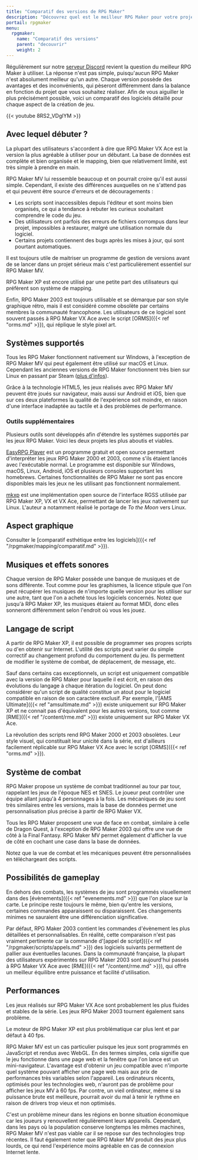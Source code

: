 ```yaml
---
title: "Comparatif des versions de RPG Maker"
description: "Découvrez quel est le meilleur RPG Maker pour votre projet ! Comparez les différentes versions de RPG Maker à travers plusieurs catégories et choisissez celui qui vous conviendra le mieux."
portail: rpgmaker
menu:
  rpgmaker:
    name: "Comparatif des versions"
    parent: "decouvrir"
    weight: 2
---
```


Régulièrement sur notre [serveur Discord](https://discord.gg/RrBppaj) revient la question du meilleur RPG Maker à utiliser. La réponse n'est pas simple, puisqu'aucun RPG Maker n'est absolument meilleur qu'un autre. Chaque version possède des avantages et des inconvénients, qui pèseront différemment dans la balance en fonction du projet que vous souhaitez réaliser. Afin de vous aiguiller le plus précisément possible, voici un comparatif des logiciels détaillé pour chaque aspect de la création de jeu.

{{< youtube 8RS2_VDglYM >}}

## Avec lequel débuter ?

La plupart des utilisateurs s'accordent à dire que RPG Maker VX Ace est la version la plus agréable à utiliser pour un débutant. La base de données est complète et bien organisée et le mapping, bien que relativement limité, est très simple à prendre en main.

RPG Maker MV lui ressemble beaucoup et on pourrait croire qu'il est aussi simple. Cependant, il existe des différences auxquelles on ne s'attend pas et qui peuvent être source d'erreurs et de découragements :

- Les scripts sont inaccessibles depuis l'éditeur et sont moins bien organisés, ce qui a tendance à rebuter les curieux souhaitant comprendre le code du jeu.
- Des utilisateurs ont parfois des erreurs de fichiers corrompus dans leur projet, impossibles à restaurer, malgré une utilisation normale du logiciel.
- Certains projets contiennent des bugs après les mises à jour, qui sont pourtant automatiques.

Il est toujours utile de maitriser un programme de gestion de versions avant de se lancer dans un projet sérieux mais c'est particulièrement essentiel sur RPG Maker MV.

RPG Maker XP est encore utilisé par une petite part des utilisateurs qui préfèrent son système de mapping.

Enfin, RPG Maker 2003 est toujours utilisable et se démarque par son style graphique rétro, mais il est considéré comme obsolète par certains membres la communauté francophone. Les utilisateurs de ce logiciel sont souvent passés à RPG Maker VX Ace avec le script [ORMS]({{< ref "orms.md" >}}), qui réplique le style pixel art.

## Systèmes supportés

Tous les RPG Maker fonctionnent nativement sur Windows, à l'exception de RPG Maker MV qui peut également être utilisé sur macOS et Linux. Cependant les anciennes versions de RPG Maker fonctionnent très bien sur Linux en passant par Steam ([plus d'infos](https://en.wikipedia.org/wiki/Valve_Proton)).

Grâce à la technologie HTML5, les jeux réalisés avec RPG Maker MV peuvent être joués sur navigateur, mais aussi sur Android et iOS, bien que sur ces deux plateformes la qualité de l'expérience soit moindre, en raison d'une interface inadaptée au tactile et à des problèmes de performance.

### Outils supplémentaires

Plusieurs outils sont développés afin d'étendre les systèmes supportés par les jeux RPG Maker. Voici les deux projets les plus aboutis et viables.

[EasyRPG Player](https://easyrpg.org/) est un programme gratuit et open source permettant d'interpréter les jeux RPG Maker 2000 et 2003, comme s'ils étaient lancés avec l'exécutable normal. Le programme est disponible sur Windows, macOS, Linux, Android, iOS et plusieurs consoles supportant les homebrews. Certaines fonctionnalités de RPG Maker ne sont pas encore disponibles mais les jeux ne les utilisant pas fonctionnent normalement.

[mkxp](https://github.com/Ancurio/mkxp) est une implémentation open source de l'interface RGSS utilisée par RPG Maker XP, VX et VX Ace, permettant de lancer les jeux nativement sur Linux. L'auteur a notamment réalisé le portage de *To the Moon* vers Linux.

## Aspect graphique

Consulter le [comparatif esthétique entre les logiciels]({{< ref "/rpgmaker/mapping/comparatif.md" >}}).

## Musiques et effets sonores

Chaque version de RPG Maker possède une banque de musiques et de sons différente. Tout comme pour les graphismes, la licence stipule que l'on peut récupérer les musiques de n'importe quelle version pour les utiliser sur une autre, tant que l'on a acheté tous les logiciels concernés. Notez que jusqu'à RPG Maker XP, les musiques étaient au format MIDI, donc elles sonneront différemment selon l'endroit où vous les jouez.

## Langage de script

A partir de RPG Maker XP, il est possible de programmer ses propres scripts ou d'en obtenir sur Internet. L'utilité des scripts peut varier du simple correctif au changement profond du comportement du jeu. Ils permettent de modifier le système de combat, de déplacement, de message, etc.

Sauf dans certains cas exceptionnels, un script est uniquement compatible avec la version de RPG Maker pour laquelle il est écrit, en raison des évolutions du langage à chaque itération du logiciel. On peut donc considérer qu'un script de qualité constitue un atout pour le logiciel compatible en raison de son caractère exclusif. Par exemple, l'[AMS Ultimate]({{< ref "amsultimate.md" >}}) existe uniquement sur RPG Maker XP et ne connait pas d'équivalent pour les autres versions, tout comme [RME]({{< ref "/content/rme.md" >}}) existe uniquement sur RPG Maker VX Ace.

La révolution des scripts rend RPG Maker 2000 et 2003 obsolètes. Leur style visuel, qui constituait leur unicité dans la série, est d'ailleurs facilement réplicable sur RPG Maker VX Ace avec le script [ORMS]({{< ref "orms.md" >}}).

## Système de combat

RPG Maker propose un système de combat traditionnel au tour par tour, rappelant les jeux de l'époque NES et SNES. Le joueur peut contrôler une équipe allant jusqu'à 4 personnages à la fois. Les mécaniques de jeu sont très similaires entre les versions, mais la base de données permet une personnalisation plus précise à partir de RPG Maker VX.

Tous les RPG Maker proposent une vue de face en combat, similaire à celle de Dragon Quest, à l'exception de RPG Maker 2003 qui offre une vue de côté à la Final Fantasy. RPG Maker MV permet également d'afficher la vue de côté en cochant une case dans la base de données.

Notez que la vue de combat et les mécaniques peuvent être personnalisées en téléchargeant des scripts.

## Possibilités de gameplay

En dehors des combats, les systèmes de jeu sont programmés visuellement dans des [évènements]({{< ref "evenements.md" >}}) que l'on place sur la carte. Le principe reste toujours le même, bien qu'entre les versions, certaines commandes apparaissent ou disparaissent. Ces changements minimes ne sauraient être une différenciation significative.

Par défaut, RPG Maker 2003 contient les commandes d'évènement les plus détaillées et personnalisables. En réalité, cette comparaison n'est pas vraiment pertinente car la commande d'[appel de script]({{< ref "/rpgmaker/scripts/appels.md" >}}) des logiciels suivants permettent de pallier aux éventuelles lacunes. Dans la communauté française, la plupart des utilisateurs expérimentés sur RPG Maker 2003 sont aujourd'hui passés à RPG Maker VX Ace avec [RME]({{< ref "/content/rme.md" >}}), qui offre un meilleur équilibre entre puissance et facilité d'utilisation.

## Performances

Les jeux réalisés sur RPG Maker VX Ace sont probablement les plus fluides et stables de la série. Les jeux RPG Maker 2003 tournent également sans problème.

Le moteur de RPG Maker XP est plus problématique car plus lent et par défaut à 40 fps.

RPG Maker MV est un cas particulier puisque les jeux sont programmés en JavaScript et rendus avec WebGL. En des termes simples, cela signifie que le jeu fonctionne dans une page web et la fenêtre que l'on lance est un mini-navigateur. L'avantage est d'obtenir un jeu compatible avec n'importe quel système pouvant afficher une page web mais aux prix de performances très variables selon l'appareil. Les ordinateurs récents, optimisés pour les technologies web, n'auront pas de problème pour afficher les jeux MV à 60 fps. Par contre, un vieil ordinateur, même si sa puissance brute est meilleure, pourrait avoir du mal à tenir le rythme en raison de drivers trop vieux et non optimisés.

C'est un problème mineur dans les régions en bonne situation économique car les joueurs y renouvellent régulièrement leurs appareils. Cependant, dans les pays où la population conserve longtemps les mêmes machines, RPG Maker MV n'est pas viable car il se repose sur des technologies trop récentes. Il faut également noter que RPG Maker MV produit des jeux plus lourds, ce qui rend l'expérience moins agréable en cas de connexion Internet lente.
